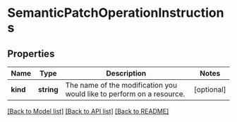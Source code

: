# SemanticPatchOperationInstructions

## Properties
Name | Type | Description | Notes
------------ | ------------- | ------------- | -------------
**kind** | **string** | The name of the modification you would like to perform on a resource. | [optional] 

[[Back to Model list]](../README.md#documentation-for-models) [[Back to API list]](../README.md#documentation-for-api-endpoints) [[Back to README]](../README.md)



